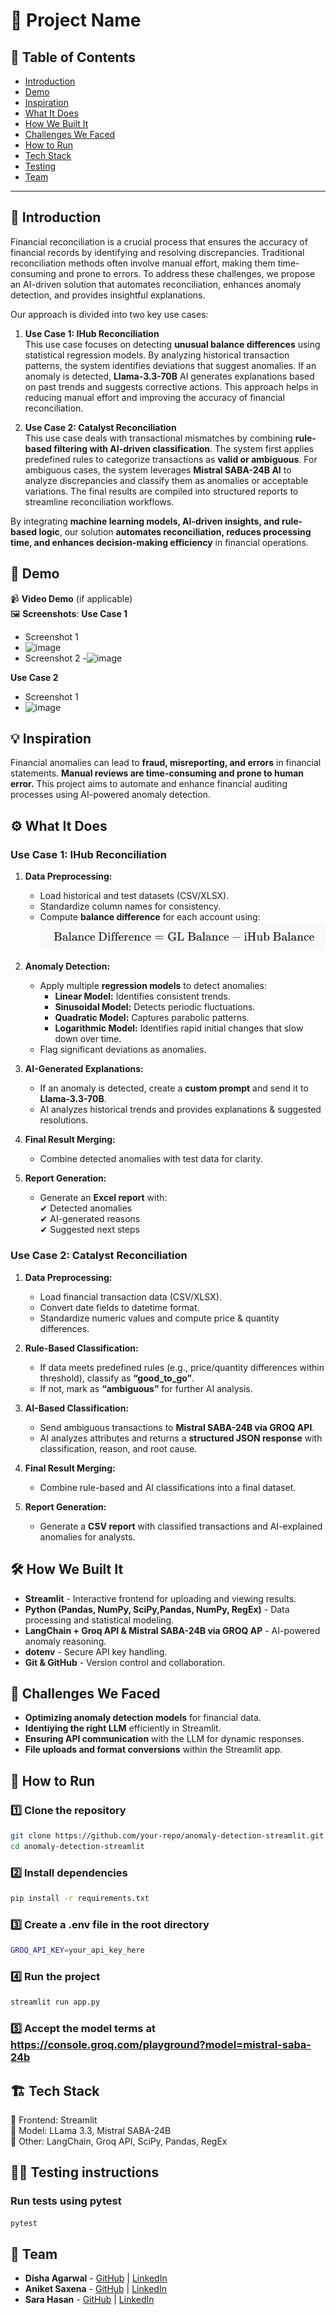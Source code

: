 # 🚀 Project Name

## 📌 Table of Contents

- [Introduction](#introduction)
- [Demo](#demo)
- [Inspiration](#inspiration)
- [What It Does](#what-it-does)
- [How We Built It](#how-we-built-it)
- [Challenges We Faced](#challenges-we-faced)
- [How to Run](#how-to-run)
- [Tech Stack](#tech-stack)
- [Testing](#testing-instructions)
- [Team](#team)

---

## 🎯 Introduction

Financial reconciliation is a crucial process that ensures the accuracy of financial records by identifying and resolving discrepancies. Traditional reconciliation methods often involve manual effort, making them time-consuming and prone to errors. To address these challenges, we propose an AI-driven solution that automates reconciliation, enhances anomaly detection, and provides insightful explanations.

Our approach is divided into two key use cases:

1. **Use Case 1: IHub Reconciliation**  
   This use case focuses on detecting **unusual balance differences** using statistical regression models. By analyzing historical transaction patterns, the system identifies deviations that suggest anomalies. If an anomaly is detected, **Llama-3.3-70B** AI generates explanations based on past trends and suggests corrective actions. This approach helps in reducing manual effort and improving the accuracy of financial reconciliation.

2. **Use Case 2: Catalyst Reconciliation**  
   This use case deals with transactional mismatches by combining **rule-based filtering with AI-driven classification**. The system first applies predefined rules to categorize transactions as **valid or ambiguous**. For ambiguous cases, the system leverages **Mistral SABA-24B AI** to analyze discrepancies and classify them as anomalies or acceptable variations. The final results are compiled into structured reports to streamline reconciliation workflows.

By integrating **machine learning models, AI-driven insights, and rule-based logic**, our solution **automates reconciliation, reduces processing time, and enhances decision-making efficiency** in financial operations.

## 🎥 Demo
 
📹 **Video Demo** (if applicable)  
🖼️ **Screenshots**:
**Use Case 1**
- Screenshot 1
- ![image](https://github.com/user-attachments/assets/c9425250-a2bc-4aa2-9bb5-932c45f536f6)
- Screenshot 2
-![image](https://github.com/user-attachments/assets/3b726a0a-fdd5-4df9-8a86-b3033613f4c5)

**Use Case 2**
- Screenshot 1
- ![image](https://github.com/user-attachments/assets/4822cff3-d102-406c-a775-1b8862727008)


## 💡 Inspiration

Financial anomalies can lead to **fraud, misreporting, and errors** in financial statements. **Manual reviews are time-consuming and prone to human error.** This project aims to automate and enhance financial auditing processes using AI-powered anomaly detection.

## ⚙️ What It Does

### Use Case 1: IHub Reconciliation

1. **Data Preprocessing:**

   - Load historical and test datasets (CSV/XLSX).
   - Standardize column names for consistency.
   - Compute **balance difference** for each account using:  
     ![alt text](images/image.png)

2. **Anomaly Detection:**

   - Apply multiple **regression models** to detect anomalies:
     - **Linear Model:** Identifies consistent trends.
     - **Sinusoidal Model:** Detects periodic fluctuations.
     - **Quadratic Model:** Captures parabolic patterns.
     - **Logarithmic Model:** Identifies rapid initial changes that slow down over time.
   - Flag significant deviations as anomalies.

3. **AI-Generated Explanations:**

   - If an anomaly is detected, create a **custom prompt** and send it to **Llama-3.3-70B**.
   - AI analyzes historical trends and provides explanations & suggested resolutions.

4. **Final Result Merging:**

   - Combine detected anomalies with test data for clarity.

5. **Report Generation:**
   - Generate an **Excel report** with:  
     ✔ Detected anomalies  
     ✔ AI-generated reasons  
     ✔ Suggested next steps

### Use Case 2: Catalyst Reconciliation

1. **Data Preprocessing:**

   - Load financial transaction data (CSV/XLSX).
   - Convert date fields to datetime format.
   - Standardize numeric values and compute price & quantity differences.

2. **Rule-Based Classification:**

   - If data meets predefined rules (e.g., price/quantity differences within threshold), classify as **“good_to_go”**.
   - If not, mark as **“ambiguous”** for further AI analysis.

3. **AI-Based Classification:**

   - Send ambiguous transactions to **Mistral SABA-24B via GROQ API**.
   - AI analyzes attributes and returns a **structured JSON response** with classification, reason, and root cause.

4. **Final Result Merging:**

   - Combine rule-based and AI classifications into a final dataset.

5. **Report Generation:**
   - Generate a **CSV report** with classified transactions and AI-explained anomalies for analysts.

## 🛠️ How We Built It

- **Streamlit** - Interactive frontend for uploading and viewing results.
- **Python (Pandas, NumPy, SciPy,Pandas, NumPy, RegEx)** - Data processing and statistical modeling.
- **LangChain + Groq API & Mistral SABA-24B via GROQ AP** - AI-powered anomaly reasoning.
- **dotenv** - Secure API key handling.
- **Git & GitHub** - Version control and collaboration.

## 🚧 Challenges We Faced

- **Optimizing anomaly detection models** for financial data.
- **Identiying the right LLM** efficiently in Streamlit.
- **Ensuring API communication** with the LLM for dynamic responses.
- **File uploads and format conversions** within the Streamlit app.

## 🏃 How to Run

### 1️⃣ Clone the repository

```bash
git clone https://github.com/your-repo/anomaly-detection-streamlit.git
cd anomaly-detection-streamlit
```

### 2️⃣ Install dependencies

```bash
pip install -r requirements.txt
```

### 3️⃣ Create a .env file in the root directory

```bash
GROQ_API_KEY=your_api_key_here
```

### 4️⃣ Run the project

```bash
streamlit run app.py
```
### 5️⃣ Accept the model terms at https://console.groq.com/playground?model=mistral-saba-24b


## 🏗️ Tech Stack

🔹 Frontend: Streamlit<br>
🔹 Model: LLama 3.3, Mistral SABA-24B<br>
🔹 Other: LangChain, Groq API, SciPy, Pandas, RegEx

## 👨‍💻 Testing instructions

### Run tests using pytest

```bash
pytest
```

## 👥 Team

- **Disha Agarwal** - [GitHub](https://github.com/DishaAgarwal03/) | [LinkedIn](https://www.linkedin.com/in/dishaagarwal03/)
- **Aniket Saxena** - [GitHub](https://github.com/saxenaAniket) | [LinkedIn](https://www.linkedin.com/in/aniket-saxena-61333221a/)
- **Sara Hasan** - [GitHub](https://github.com/sarahasan17) | [LinkedIn](https://www.linkedin.com/in/sarahasan17/)
